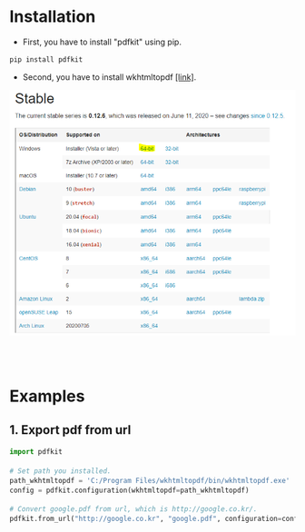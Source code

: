 # Installation

- First, you have to install "pdfkit" using pip.
```bash
pip install pdfkit
```

- Second, you have to install wkhtmltopdf [[link]](https://github.com/JazzCore/python-pdfkit/wiki/Installing-wkhtmltopdf).

![For Windows 10](./res/install.PNG)

<br></br>

# Examples
## 1. Export pdf from url
```python
import pdfkit

# Set path you installed.
path_wkhtmltopdf = 'C:/Program Files/wkhtmltopdf/bin/wkhtmltopdf.exe'
config = pdfkit.configuration(wkhtmltopdf=path_wkhtmltopdf)

# Convert google.pdf from url, which is http://google.co.kr/.
pdfkit.from_url("http://google.co.kr", "google.pdf", configuration=config)
```

